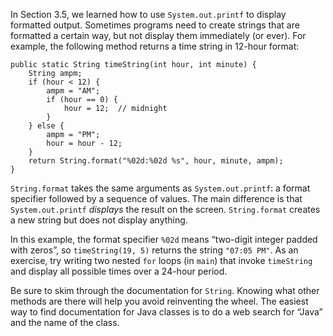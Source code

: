 In Section 3.5, we learned how to use `System.out.printf` to display formatted output. Sometimes programs need to create strings that are formatted a certain way, but not display them immediately (or ever). For example, the following method returns a time string in 12-hour format:

```code
public static String timeString(int hour, int minute) {
    String ampm;
    if (hour < 12) {
        ampm = "AM";
        if (hour == 0) {
            hour = 12;  // midnight
        }
    } else {
        ampm = "PM";
        hour = hour - 12;
    }
    return String.format("%02d:%02d %s", hour, minute, ampm);
}
```


`String.format` takes the same arguments as `System.out.printf`: a format specifier followed by a sequence of values. The main difference is that `System.out.printf` *displays* the result on the screen. `String.format` creates a new string but does not display anything.

In this example, the format specifier `%02d` means “two-digit integer padded with zeros”, so `timeString(19, 5)` returns the string `"07:05 PM"`. As an exercise, try writing two nested `for` loops (in `main`) that invoke `timeString` and display all possible times over a 24-hour period.

Be sure to skim through the documentation for `String`. Knowing what other methods are there will help you avoid reinventing the wheel. The easiest way to find documentation for Java classes is to do a web search for “Java” and the name of the class.